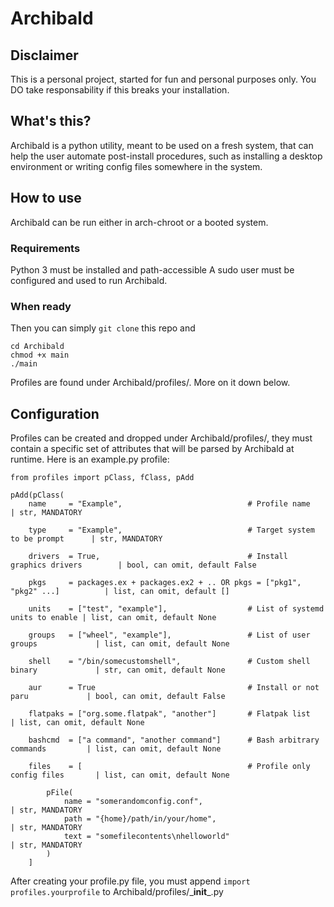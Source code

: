 # Archibald
## Disclaimer
This is a personal project, started for fun and personal purposes only. You DO take responsability if this breaks your installation. 

## What's this?
Archibald is a python utility, meant to be used on a fresh system, that can help the user automate post-install procedures, such as installing a desktop environment or writing config files somewhere in the system.

## How to use
Archibald can be run either in arch-chroot or a booted system.
### Requirements
Python 3 must be installed and path-accessible
A sudo user must be configured and used to run Archibald.
### When ready
Then you can simply ```git clone``` this repo and
```
cd Archibald
chmod +x main
./main
```
Profiles are found under Archibald/profiles/. More on it down below.

## Configuration
Profiles can be created and dropped under Archibald/profiles/, they must contain a specific set of attributes that will be parsed by Archibald at runtime. Here is an example.py profile:
```
from profiles import pClass, fClass, pAdd

pAdd(pClass(
    name     = "Example",                            # Profile name                    | str, MANDATORY
    
    type     = "Example",                            # Target system to be prompt      | str, MANDATORY
    
    drivers  = True,                                 # Install graphics drivers        | bool, can omit, default False
    
    pkgs     = packages.ex + packages.ex2 + .. OR pkgs = ["pkg1", "pkg2" ...]          | list, can omit, default []
    
    units    = ["test", "example"],                  # List of systemd units to enable | list, can omit, default None
    
    groups   = ["wheel", "example"],                 # List of user groups             | list, can omit, default None
    
    shell    = "/bin/somecustomshell",               # Custom shell binary             | str, can omit, default None
    
    aur      = True                                  # Install or not paru             | bool, can omit, default False

    flatpaks = ["org.some.flatpak", "another"]       # Flatpak list                    | list, can omit, default None

    bashcmd  = ["a command", "another command"]      # Bash arbitrary commands         | list, can omit, default None

    files    = [                                     # Profile only config files       | list, can omit, default None
        
        pFile( 
            name = "somerandomconfig.conf",                                           | str, MANDATORY
            path = "{home}/path/in/your/home",                                        | str, MANDATORY
            text = "somefilecontents\nhelloworld"                                     | str, MANDATORY
        )
    ]
```
After creating your profile.py file, you must append ```import profiles.yourprofile``` to Archibald/profiles/\___init___.py
